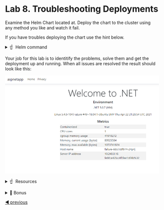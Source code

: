 # Lab 8. Troubleshooting Deployments

Examine the Helm Chart located at. Deploy the chart to the cluster using any method you like and watch it fail. 

If you have troubles deploying the chart use the hint below.

<!-- markdownlint-disable MD033 -->
<p>
<details>
  <summary>&#x261d; &#xfe0f; Helm command </summary>
  <p>One way to deploy the chart is using the helm command like this:</p>

```
helm upgrade failure .\helm\ --install --namespace lab8 --wait --atomic --create-namespace --values .\helm\values.yaml
```
</details>
</p>
<!-- markdownlint-enable MD033 -->

Your job for this lab is to identitify the problems, solve them and get the deployment up and running. When all issues are resolved the result should look like this:

![Navigate to namespaces](./images/result.png)

<!-- markdownlint-disable MD033 -->
<p>
<details>
  <summary>&#x261d; &#xfe0f; Resources </summary>
  <p><a href="https://kubernetes.io/docs/tasks/debug-application-cluster/debug-application/#debugging-pods">Troubleshoot Applications</a></p>
</details>
</p>
<!-- markdownlint-enable MD033 -->

<!-- markdownlint-disable MD033 -->
<details>
  <summary>&#127873; Bonus</summary>

- How many problems did you solve?
- What are the symptoms of the problems?
- How did you solve them?

</details>
<!-- markdownlint-enable MD033 -->

[:arrow_backward: previous](../lab7-deploy/LAB.md)